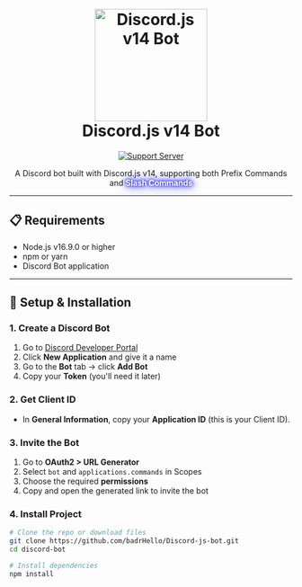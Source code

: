 <h1 align="center">
  <br>
  <a href="https://github.com/saiteja-madha"><img src="https://i.pinimg.com/736x/de/65/e2/de65e24e2d5c0ecb45140548e54853f5.jpg" height="200" alt="Discord.js v14 Bot"></a>
  <br>
  Discord.js v14 Bot
  <br>
</h1>

<p align="center">
  <a href="https://discord.gg/euHfmaaS">
    <img src="https://img.shields.io/badge/Support%20Server-Discord-blue?style=for-the-badge&logo=discord" alt="Support Server"/>
  </a>
</p>

<p align="center">
  A Discord bot built with Discord.js v14, supporting both Prefix Commands and 
  <span style="font-weight:bold; color:#fff; text-shadow:0 0 5px #00f, 0 0 10px #00f, 0 0 20px #00f;">
    Slash Commands
  </span>
</p>


--- 
## 📋 Requirements
- Node.js v16.9.0 or higher
- npm or yarn
- Discord Bot application

---

## 🚀 Setup & Installation

### 1. Create a Discord Bot
1. Go to [Discord Developer Portal](https://discord.com/developers/applications)  
2. Click **New Application** and give it a name  
3. Go to the **Bot** tab → click **Add Bot**  
4. Copy your **Token** (you'll need it later)  

### 2. Get Client ID
- In **General Information**, copy your **Application ID** (this is your Client ID).

### 3. Invite the Bot
1. Go to **OAuth2 > URL Generator**  
2. Select `bot` and `applications.commands` in Scopes  
3. Choose the required **permissions**  
4. Copy and open the generated link to invite the bot  

### 4. Install Project
```bash
# Clone the repo or download files
git clone https://github.com/badrHello/Discord-js-bot.git
cd discord-bot

# Install dependencies
npm install
```


